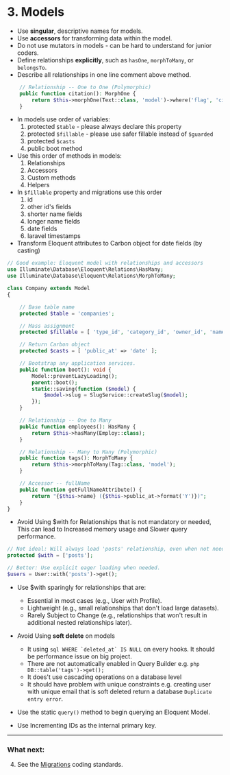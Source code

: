 # 3. Models
- Use **singular**, descriptive names for models.
- Use **accessors** for transforming data within the model.
- Do not use mutators in models - can be hard to understand for junior coders.
- Define relationships **explicitly**, such as `hasOne`, `morphToMany`, or `belongsTo`.
- Describe all relationships in one line comment above method.

```php
	// Relationship -- One to One (Polymorphic)
	public function citation(): MorphOne {
		return $this->morphOne(Text::class, 'model')->where('flag', 'citation');
	}
```

- In models use order of variables:
  1. protected `$table` - please always declare this property
  2. protected `$fillable` - please use safer fillable instead of `$guarded`
  3. protected `$casts`
  4. public boot method
- Use this order of methods in models:
  1. Relationships
  2. Accessors
  3. Custom methods
  4. Helpers
- In `$fillable` property and migrations use this order
  1. id
  2. other id's fields
  3. shorter name fields
  4. longer name fields
  5. date fields
  6. laravel timestamps
- Transform Eloquent attributes to Carbon object for date fields (by casting)

```php
// Good example: Eloquent model with relationships and accessors
use Illuminate\Database\Eloquent\Relations\HasMany;
use Illuminate\Database\Eloquent\Relations\MorphToMany;

class Company extends Model
{

	// Base table name
	protected $table = 'companies';

	// Mass assignment
	protected $fillable = [ 'type_id', 'category_id', 'owner_id', 'name', 'slug', 'public_at' ];

	// Return Carbon object
	protected $casts = [ 'public_at' => 'date' ];

	// Bootstrap any application services.
	public function boot(): void {
		Model::preventLazyLoading();
		parent::boot();
		static::saving(function ($model) {
			$model->slug = SlugService::createSlug($model);
		});
	}

	// Relationship -- One to Many
	public function employees(): HasMany {
		return $this->hasMany(Employ::class);
	}

	// Relationship -- Many to Many (Polymorphic)
	public function tags(): MorphToMany {
		return $this->morphToMany(Tag::class, 'model');
	}

	// Accessor -- fullName
	public function getFullNameAttribute() {
		return "{$this->name} ({$this->public_at->format('Y')})";
	}
}

```

- Avoid Using $with for Relationships that is not mandatory or needed,
  This can lead to Increased memory usage and Slower query performance.

```php
// Not ideal: Will always load 'posts' relationship, even when not needed.
protected $with = ['posts'];

// Better: Use explicit eager loading when needed.
$users = User::with('posts')->get();
```

- Use $with sparingly for relationships that are:
  - Essential in most cases (e.g., User with Profile).
  - Lightweight (e.g., small relationships that don't load large datasets).
  - Rarely Subject to Change (e.g., relationships that won't result in additional nested relationships later).

- Avoid Using **soft delete** on models
  - It using ```sql WHERE `deleted_at` IS NULL``` on every hooks. It should be performance issue on big project.
  - There are not automatically enabled in Query Builder e.g. ```php DB::table('tags')->get(); ```
  - It does't use cascading operations on a database level
  - It should have problem with unique constraints e.g. creating user with unique email that is soft deleted return a database `Duplicate entry error`.

- Use the static `query()` method to begin querying an Eloquent Model.
- Use Incrementing IDs as the internal primary key.


---
### What next:
4. See the [Migrations](https://git.greksak.sk/Michal/coding-standard/src/branch/main/docs/4_migrations.md) coding standards.
